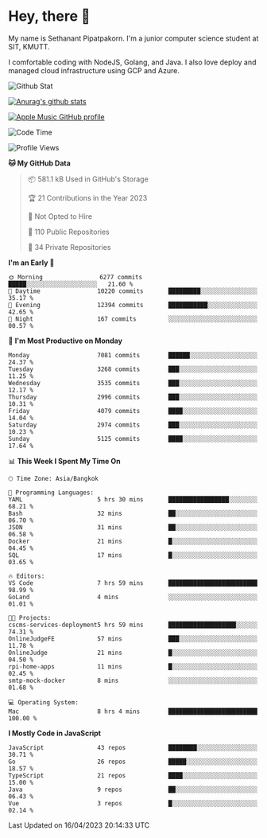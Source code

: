 # Hey, there 🙌
My name is Sethanant Pipatpakorn. I'm a junior computer science student at SIT, KMUTT.

I comfortable coding with NodeJS, Golang, and Java. I also love deploy and managed cloud infrastructure using GCP and Azure.

![Github Stat](https://github-profile-summary-cards.vercel.app/api/cards/profile-details?username=thetkpark&theme=dracula)

[![Anurag's github stats](https://github-readme-stats.vercel.app/api?username=thetkpark&count_private=true&show_icons=true&theme=tokyonight)](https://github.com/anuraghazra/github-readme-stats)

[![Apple Music GitHub profile](https://apple-music-github-profile.rayriffy.com/theme/light.svg?uid=000347.6120fcbefcb74cd59d65c108cc315787.1333)](https://github.com/rayriffy/apple-music-github-profile)

<!--START_SECTION:waka-->
![Code Time](http://img.shields.io/badge/Code%20Time-990%20hrs%2033%20mins-blue)

![Profile Views](http://img.shields.io/badge/Profile%20Views-0-blue)

**🐱 My GitHub Data** 

> 📦 581.1 kB Used in GitHub's Storage 
 > 
> 🏆 21 Contributions in the Year 2023
 > 
> 🚫 Not Opted to Hire
 > 
> 📜 110 Public Repositories 
 > 
> 🔑 34 Private Repositories 
 > 
**I'm an Early 🐤** 

```text
🌞 Morning                6277 commits        █████░░░░░░░░░░░░░░░░░░░░   21.60 % 
🌆 Daytime                10220 commits       █████████░░░░░░░░░░░░░░░░   35.17 % 
🌃 Evening                12394 commits       ███████████░░░░░░░░░░░░░░   42.65 % 
🌙 Night                  167 commits         ░░░░░░░░░░░░░░░░░░░░░░░░░   00.57 % 
```
📅 **I'm Most Productive on Monday** 

```text
Monday                   7081 commits        ██████░░░░░░░░░░░░░░░░░░░   24.37 % 
Tuesday                  3268 commits        ███░░░░░░░░░░░░░░░░░░░░░░   11.25 % 
Wednesday                3535 commits        ███░░░░░░░░░░░░░░░░░░░░░░   12.17 % 
Thursday                 2996 commits        ███░░░░░░░░░░░░░░░░░░░░░░   10.31 % 
Friday                   4079 commits        ████░░░░░░░░░░░░░░░░░░░░░   14.04 % 
Saturday                 2974 commits        ███░░░░░░░░░░░░░░░░░░░░░░   10.23 % 
Sunday                   5125 commits        ████░░░░░░░░░░░░░░░░░░░░░   17.64 % 
```


📊 **This Week I Spent My Time On** 

```text
🕑︎ Time Zone: Asia/Bangkok

💬 Programming Languages: 
YAML                     5 hrs 30 mins       █████████████████░░░░░░░░   68.21 % 
Bash                     32 mins             ██░░░░░░░░░░░░░░░░░░░░░░░   06.70 % 
JSON                     31 mins             ██░░░░░░░░░░░░░░░░░░░░░░░   06.58 % 
Docker                   21 mins             █░░░░░░░░░░░░░░░░░░░░░░░░   04.45 % 
SQL                      17 mins             █░░░░░░░░░░░░░░░░░░░░░░░░   03.65 % 

🔥 Editors: 
VS Code                  7 hrs 59 mins       █████████████████████████   98.99 % 
GoLand                   4 mins              ░░░░░░░░░░░░░░░░░░░░░░░░░   01.01 % 

🐱‍💻 Projects: 
cscms-services-deployment5 hrs 59 mins       ███████████████████░░░░░░   74.31 % 
OnlineJudgeFE            57 mins             ███░░░░░░░░░░░░░░░░░░░░░░   11.78 % 
OnlineJudge              21 mins             █░░░░░░░░░░░░░░░░░░░░░░░░   04.50 % 
rpi-home-apps            11 mins             █░░░░░░░░░░░░░░░░░░░░░░░░   02.45 % 
smtp-mock-docker         8 mins              ░░░░░░░░░░░░░░░░░░░░░░░░░   01.68 % 

💻 Operating System: 
Mac                      8 hrs 4 mins        █████████████████████████   100.00 % 
```

**I Mostly Code in JavaScript** 

```text
JavaScript               43 repos            ████████░░░░░░░░░░░░░░░░░   30.71 % 
Go                       26 repos            █████░░░░░░░░░░░░░░░░░░░░   18.57 % 
TypeScript               21 repos            ████░░░░░░░░░░░░░░░░░░░░░   15.00 % 
Java                     9 repos             ██░░░░░░░░░░░░░░░░░░░░░░░   06.43 % 
Vue                      3 repos             █░░░░░░░░░░░░░░░░░░░░░░░░   02.14 % 
```




 Last Updated on 16/04/2023 20:14:33 UTC
<!--END_SECTION:waka-->
